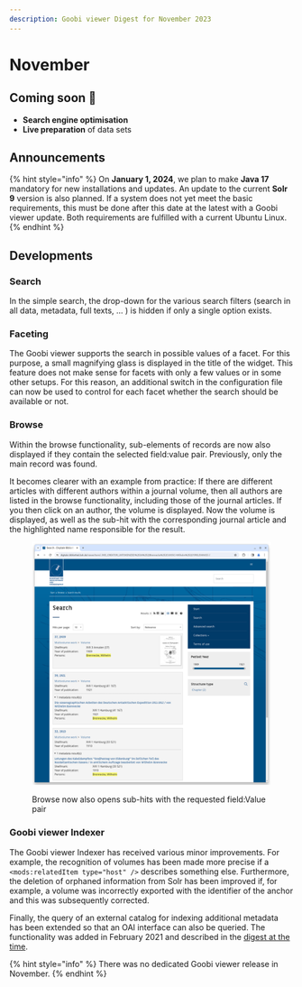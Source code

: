 ```yaml
---
description: Goobi viewer Digest for November 2023
---
```


# November

## Coming soon :rocket:&#x20;

* **Search engine optimisation**
* **Live preparation** of data sets

## Announcements

{% hint style="info" %}
On **January 1, 2024**, we plan to make **Java 17** mandatory for new installations and updates. An update to the current **Solr 9** version is also planned. If a system does not yet meet the basic requirements, this must be done after this date at the latest with a Goobi viewer update. Both requirements are fulfilled with a current Ubuntu Linux.
{% endhint %}

## Developments

### Search

In the simple search, the drop-down for the various search filters (search in all data, metadata, full texts, ... ) is hidden if only a single option exists.

### Faceting

The Goobi viewer supports the search in possible values of a facet. For this purpose, a small magnifying glass is displayed in the title of the widget. This feature does not make sense for facets with only a few values or in some other setups. For this reason, an additional switch in the configuration file can now be used to control for each facet whether the search should be available or not.

### Browse

Within the browse functionality, sub-elements of records are now also displayed if they contain the selected field:value pair. Previously, only the main record was found.

It becomes clearer with an example from practice: If there are different articles with different authors within a journal volume, then all authors are listed in the browse functionality, including those of the journal articles. If you then click on an author, the volume is displayed. Now the volume is displayed, as well as the sub-hit with the corresponding journal article and the highlighted name responsible for the result.

<figure><img src="../.gitbook/assets/23.12_EN_browsing-subhiets.png" alt=""><figcaption><p>Browse now also opens sub-hits with the requested field:Value pair</p></figcaption></figure>

### Goobi viewer Indexer

The Goobi viewer Indexer has received various minor improvements. For example, the recognition of volumes has been made more precise if a `<mods:relatedItem type="host" />` describes something else. Furthermore, the deletion of orphaned information from Solr has been improved if, for example, a volume was incorrectly exported with the identifier of the anchor and this was subsequently corrected.

Finally, the query of an external catalog for indexing additional metadata has been extended so that an OAI interface can also be queried. The functionality was added in February 2021 and described in the [digest at the time](https://docs.goobi.io/goobi-viewer-digests-en/2021/2#goobi-viewer-indexer).

{% hint style="info" %}
There was no dedicated Goobi viewer release in November.
{% endhint %}

